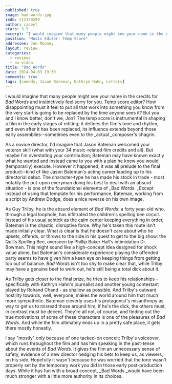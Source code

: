 ```yaml
---
published: true
image: bad-words.jpg
imdb: tt2170299
author: caseyt
stars: 3.5
excerpt: "I would imagine that many people might see your name in the credits for Bad Words and instinctively feel sorry for you. Temp score editor?"
position: "Music Editor: Temp Score"
addressee: Jon Mooney
layout: review
categories: 
  - reviews
  - on-video
title: "Bad Words"
date: 2014-04-03 19:30
comments: true
tags: [comedy, Jason Bateman, Kathryn Hahn, Letters]
---
```

I would imagine that many people might see your name in the credits for _Bad Words_ and instinctively feel sorry for you. Temp score editor? How disappointing must it feel to put all that work into something you know from the very start is going to be replaced by the time anyone sees it? But you and I know better, don't we, Jon? The temp score is instrumental in shaping a film in the early stages of editing; it defines the film's tone and rhythm, and even after it has been replaced, its influence extends beyond those early assemblies--sometimes even to the _actual _composer's chagrin.

As a novice director, I'd imagine that Jason Bateman welcomed your veteran skill (what with your 34 music-related film credits and all). But maybe I'm overstating your contribution; Bateman may have known exactly what he wanted and instead came to you with a plan he knew you would (temporarily) execute. However it happened, it was all prelude to the final product--kind of like Jason Bateman's acting career leading up to his directorial debut. The character-type he has made his stock in trade - most notably the put-upon everyman doing his best to deal with an absurd situation - is one of the foundational elements of _Bad Words. _Except instead of using that template for his performance, Bateman, working from a script by Andrew Dodge, does a nice reverse on his own image.

As Guy Trilby, he is the absurd element of _Bad Words_: a forty year-old who, through a legal loophole, has infiltrated the children's spelling bee circuit. Instead of his usual schtick as the calm center keeping everything in order, Bateman is the chaotic, disruptive force. Why he's taken this route isn't made initially clear. What _is_ clear is that he doesn't care about who he upsets, offends, or throws to the side in his quest to get to the big show: the Quills Spelling Bee, overseen by Phillip Baker Hall's intimidation Dr. Bowman. This might sound like a high-concept idea designed for shock value alone, but Bateman's considerate experience playing the offended party seems to have given him a keen eye on keeping things from getting too out of balance. _Bad Words_ isn't too shy to make clear that, while Trilby may have a genuine beef to work out, he's still being a total dick about it.

As Trilby gets closer to the final prize, he tries to keep his relationships - specifically with Kathryn Hahn's journalist and another young contestant played by Rohand Chand - as shallow as possible. And Trilby's outward hostility towards, well, everyone, makes the world around him that much more sympathetic. Bateman cleverly uses his protagonist's misanthropy as way to get us to misread those around him; if he's the dick, the others must, in contrast must be decent. They're all not, of course, and finding out the true motivations of some of these characters is one of the pleasures of _Bad Words_. And while the film ultimately ends up in a pretty safe place, it gets there mostly honestly.

I say "mostly" only because of one tacked-on conceit: Trilby's voiceover, which runs throughout the film and has him speaking in the past-tense about the events of _Bad Words_. It gives the film an unnecessary sense of safety, evidence of a new director hedging his bets to keep us, as viewers, on his side. Hopefully it wasn't because he was worried that the tone wasn't properly set by the temporary work you did in those early post-production days. While it has fun with a broad concept, _Bad Words _would have been much stronger with a little more authority in its choices.
